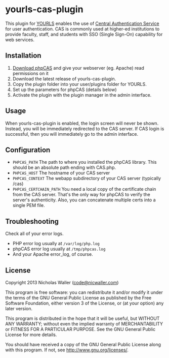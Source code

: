 yourls-cas-plugin
=================
This plugin for [YOURLS](https://github.com/YOURLS/YOURLS) enables the use of [Central Authentication Service](http://www.jasig.org/cas) for user authentication. CAS is commonly used at higher-ed institutions to provide faculty, staff, and students with SSO (Single Sign-On) capability for web services.

Installation
------------
1. [Download phpCAS](https://github.com/nicwaller/yourls-cas-plugin/tags) and give your webserver (eg. Apache) read permissions on it
1. Download the latest release of yourls-cas-plugin.
1. Copy the plugin folder into your user/plugins folder for YOURLS.
1. Set up the parameters for phpCAS (details below)
1. Activate the plugin with the plugin manager in the admin interface.

Usage
-----
When yourls-cas-plugin is enabled, the login screen will never be shown. Instead, you will be immediately redirected to the CAS server. If CAS login is successful, then you will immediately go to the admin interface.

Configuration
-------------
  * `PHPCAS_PATH` The path to where you installed the phpCAS library. This should be an absolute path ending with CAS.php.
  * `PHPCAS_HOST` The hostname of your CAS server
  * `PHPCAS_CONTEXT` The webapp subdirectory of your CAS server (typically /cas)
  * `PHPCAS_CERTCHAIN_PATH` You need a local copy of the certificate chain from the CAS server. That's the only way for phpCAS to verify the server's authenticity. Also, you can concatenate multiple certs into a single PEM file.

Troubleshooting
---------------
Check all of your error logs.
  * PHP error log usually at `/var/log/php.log`
  * phpCAS error log usually at `/tmp/phpcas.log`
  * And your Apache error_log, of course.

License
-------
Copyright 2013 Nicholas Waller (code@nicwaller.com)

This program is free software: you can redistribute it and/or modify
it under the terms of the GNU General Public License as published by
the Free Software Foundation, either version 3 of the License, or
(at your option) any later version.

This program is distributed in the hope that it will be useful,
but WITHOUT ANY WARRANTY; without even the implied warranty of
MERCHANTABILITY or FITNESS FOR A PARTICULAR PURPOSE.  See the
GNU General Public License for more details.

You should have received a copy of the GNU General Public License
along with this program.  If not, see <http://www.gnu.org/licenses/>.
